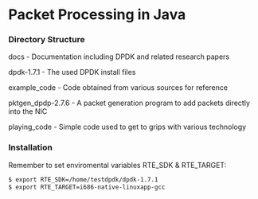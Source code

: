 # Packet Processing in Java

### Directory Structure
docs - Documentation including DPDK and related research papers

dpdk-1.7.1 - The used DPDK install files

example_code - Code obtained from various sources for reference

pktgen_dpdp-2.7.6 - A packet generation program to add packets directly into the NIC

playing_code - Simple code used to get to grips with various technology

### Installation
Remember to set enviromental variables RTE_SDK & RTE_TARGET:
```sh
$ export RTE_SDK=/home/testdpdk/dpdk-1.7.1
$ export RTE_TARGET=i686-native-linuxapp-gcc
```
